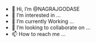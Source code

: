 - 👋 Hi, I’m @NAGRAJGODASE
- 👀 I’m interested in ...
- 🌱 I’m currently Working ...
- 💞️ I’m looking to collaborate on ...
- 📫 How to reach me ...

<!---
NAGRAJGODASE/NAGRAJGODASE is a ✨ special ✨ repository because its `README.md` (this file) appears on your GitHub profile.
You can click the Preview link to take a look at your changes.
--->
